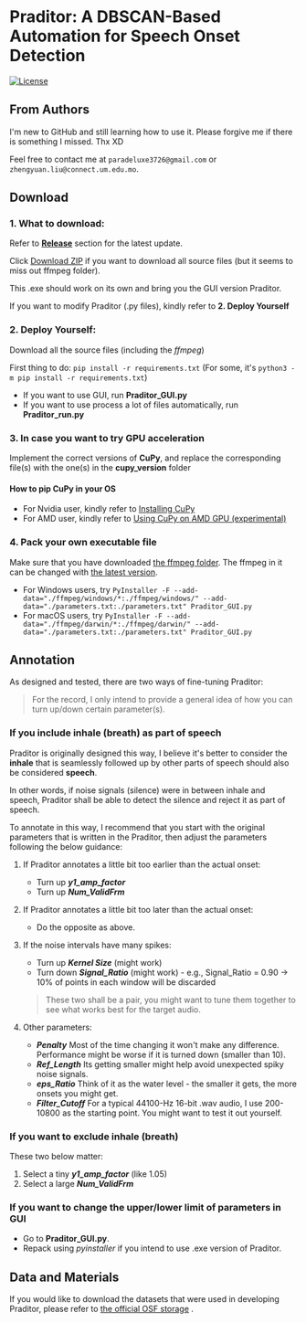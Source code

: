 # Praditor: A DBSCAN-Based Automation for Speech Onset Detection
[![License](https://img.shields.io/badge/License-MIT-blue.svg)](https://opensource.org/licenses/MIT)


## From Authors
I'm new to GitHub and still learning how to use it. Please forgive me if there is something I missed. Thx XD

Feel free to contact me at `paradeluxe3726@gmail.com` or `zhengyuan.liu@connect.um.edu.mo`.


## Download

### 1. What to download:

Refer to **[Release](https://github.com/Paradeluxe/Praditor/releases)** section for the latest update.

Click [Download ZIP](https://github.com/Paradeluxe/Praditor/archive/refs/heads/master.zip) if you want to download all source files (but it seems to miss out ffmpeg folder).

This .exe should work on its own and bring you the GUI version Praditor.

If you want to modify Praditor (.py files), kindly refer to **2. Deploy Yourself**

### 2. Deploy Yourself:

Download all the source files (including the *ffmpeg*)

First thing to do: `pip install -r requirements.txt` (For some, it's `python3 -m pip install -r requirements.txt`)

- If you want to use GUI, run **Praditor_GUI.py**
- If you want to use process a lot of files automatically, run **Praditor_run.py**


### 3. In case you want to try GPU acceleration

Implement the correct versions of **CuPy**, and replace the corresponding file(s) with the one(s) in the **cupy_version** folder

#### How to pip CuPy in your OS
- For Nvidia user, kindly refer to [Installing CuPy](https://docs.cupy.dev/en/stable/install.html#installing-cupy)
- For AMD user, kindly refer to [Using CuPy on AMD GPU (experimental)](https://docs.cupy.dev/en/stable/install.html#using-cupy-on-amd-gpu-experimental)

### 4. Pack your own executable file

Make sure that you have downloaded [the ffmpeg folder](https://github.com/Paradeluxe/Praditor/tree/master/ffmpeg). The ffmpeg in it can be changed with [the latest version](https://ffmpeg.org/download.html).

- For Windows users, try `PyInstaller -F --add-data="./ffmpeg/windows/*:./ffmpeg/windows/" --add-data="./parameters.txt:./parameters.txt" Praditor_GUI.py`
- For macOS users, try `PyInstaller -F --add-data="./ffmpeg/darwin/*:./ffmpeg/darwin/" --add-data="./parameters.txt:./parameters.txt" Praditor_GUI.py`

## Annotation

As designed and tested, there are two ways of fine-tuning Praditor:

> For the record, I only intend to provide a general idea of how you can turn up/down certain parameter(s).

### If you include inhale (breath) as part of speech
Praditor is originally designed this way, I believe it's better to consider the **inhale** that is seamlessly followed up by
 other parts of speech should also be considered **speech**. 

In other words, if noise signals (silence) were in between inhale and speech, Praditor shall be able to detect the silence
and reject it as part of speech.

To annotate in this way, I recommend that you start with the original parameters that is written in the Praditor, 
then adjust the parameters following the below guidance:

1. If Praditor annotates a little bit too earlier than the actual onset:
   - Turn up ***y1_amp_factor***
   - Turn up ***Num_ValidFrm***

2. If Praditor annotates a little bit too later than the actual onset:
   
   - Do the opposite as above.

3. If the noise intervals have many spikes:
   - Turn up ***Kernel Size*** (might work) 
   - Turn down ***Signal_Ratio*** (might work) - e.g., Signal_Ratio = 0.90 -> 10% of points in each window will be discarded

   > These two shall be a pair, you might want to tune them together to see what works best for the target audio.
   
4. Other parameters:
   - ***Penalty*** Most of the time changing it won't make any difference. Performance might be worse if it is turned down (smaller than 10).
   - ***Ref_Length*** Its getting smaller might help avoid unexpected spiky noise signals.
   - ***eps_Ratio*** Think of it as the water level - the smaller it gets, the more onsets you might get.
   - ***Filter_Cutoff*** For a typical 44100-Hz 16-bit .wav audio, I use 200-10800 as the starting point. You might want to test it out yourself.

### If you want to exclude inhale (breath)

These two below matter:

1. Select a tiny ***y1_amp_factor*** (like 1.05)
2. Select a large ***Num_ValidFrm***

### If you want to change the upper/lower limit of parameters in GUI

- Go to **Praditor_GUI.py**. 
- Repack using *pyinstaller* if you intend to use .exe version of Praditor.

## Data and Materials

If you would like to download the datasets that were used in developing Praditor, please refer to [the official OSF storage](https://osf.io/9se8r/)
.


